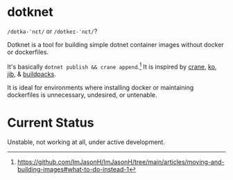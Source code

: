 # dotknet
`/dɒtkə-ˈnɛt/` or `/dɒtkeɪ-ˈnɛt/`?

Dotknet is a tool for building simple dotnet container images without docker or dockerfiles.

It's basically `dotnet publish && crane append`.[^1] It is inspired by [crane](https://github.com/google/go-containerregistry/blob/main/cmd/crane/doc/crane_append.md), [ko](https://github.com/google/ko), [jib](https://github.com/GoogleContainerTools/jib), & [buildpacks](https://buildpacks.io/).

It is ideal for environments where installing docker or maintaining dockerfiles is unnecessary, undesired, or untenable.

# Current Status
Unstable, not working at all, under active development.

[^1]: https://github.com/ImJasonH/ImJasonH/tree/main/articles/moving-and-building-images#what-to-do-instead-1